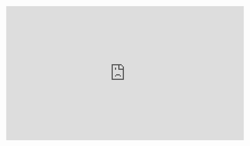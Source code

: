 
<iframe width="640" height="360" src="https://www.youtube.com/embed/hVzcnRUAky0" title="Most Dependable Fountains, Arlington, TN" frameborder="0" allow="accelerometer; autoplay; clipboard-write; encrypted-media; gyroscope; picture-in-picture; web-share" referrerpolicy="strict-origin-when-cross-origin" allowfullscreen></iframe>
